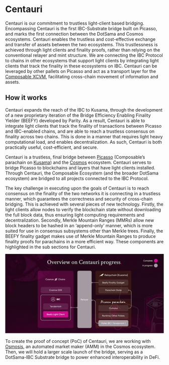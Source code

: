 # Centauri

Centauri is our commitment to trustless light-client based bridging. Encompassing Centauri is the first IBC-Substrate bridge built on Picasso, and marks the first connection between the DotSama and Cosmos ecosystems. Centauri enables the trustless and cost-effective exchange and transfer of assets between the two ecosystems. This trustlessness is achieved through light clients and finality proofs, rather than relying on the conventional relayer and mint structure. We are connecting the IBC Protocol to chains in other ecosystems that support light clients by integrating light clients that track the finality in these ecosystems on IBC. Centauri can be leveraged by other pallets on Picasso and act as a transport layer for the [Composable XCVM](https://dali.devnets.composablefinance.ninja/products/cross-chain-virtual-machine.html), facilitating cross-chain movement of information and assets.


## How it works

Centauri expands the reach of the IBC to Kusama, through the development of a new proprietary iteration of the Bridge Efficiency Enabling Finality Yielder (BEEFY) developed by Parity. As a result, Centauri is able to integrate light clients that track the finality of transactions between Picasso and IBC-enabled chains, and are able to reach a trustless consensus on finality across two chains. This is done in a manner that requires light heavy computational load, and enables decentralization. As such, Centauri is both practically useful, cost-efficient, and secure.

Centauri is a trustless, final bridge between [Picasso](https://www.picasso.xyz/) (Composable’s parachain on [Kusama](https://kusama.network/)) and the [Cosmos](https://cosmos.network/) ecosystem. Centauri serves to bridge Picasso to blockchains and layers that have light clients installed. Through Centauri, the Composable Ecosystem (and the broader DotSama ecosystem) are bridged to all projects connected to the IBC Protocol.

The key challenge in executing upon the goals of Centauri is to reach consensus on the finality of the two networks it is connecting in a trustless manner, which guarantees the correctness and security of cross-chain bridging. This is achieved with several pieces of new technology. Firstly, the light clients allow nodes to verify the blockchain state without downloading the full block data, thus ensuring light computing requirements and decentralization. Secondly, Merkle Mountain Ranges (MMRs) allow new block headers to be hashed in an ‘append-only’ manner, which is more suited for use in consensus subsystems other than Merkle trees. Finally, the BEEFY finality gadget makes use of Merkle Mountain Ranges to produce finality proofs for parachains in a more efficient way. These components are highlighted in the sub sections for Centauri.


![overview_centauri_progress](./overview-centauri-progress.png)


To create the proof of concept (PoC) of Centauri, we are working with [Osmosis](https://osmosis.zone/), an automated market maker (AMM) in the Cosmos ecosystem. Then, we will hold a larger scale launch of the bridge, serving as a DotSama-IBC Substrate bridge to power enhanced interoperability in DeFi.
